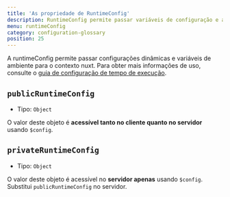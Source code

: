 ```yaml
---
title: 'As propriedade de RuntimeConfig'
description: RuntimeConfig permite passar variáveis ​​de configuração e ambiente dinâmicas para o contexto do nuxt
menu: runtimeConfig
category: configuration-glossary
position: 25
---
```


A runtimeConfig permite passar configurações dinâmicas e variáveis ​​de ambiente para o contexto nuxt. Para obter mais informações de uso, consulte o [guia de configuração de tempo de execução](/guide/runtime-config).

## `publicRuntimeConfig`

- Tipo: `Object`

O valor deste objeto é **acessível tanto no cliente quanto no servidor** usando `$config`.

## `privateRuntimeConfig`

- Tipo: `Object`

O valor deste objeto é acessível no **servidor apenas** usando `$config`. Substitui `publicRuntimeConfig` no servidor.

